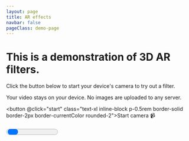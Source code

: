 ```yaml
---
layout: page
title: AR effects
navbar: false
pageClass: demo-page
---
```


<script setup lang="ts">
import { ref, onMounted, onScopeDispose, watchEffect } from 'vue'

import { createDemo } from './ar-effects-demo/create-demo'
import { createSampleGltf } from './ar-effects-demo/sample-gltf'

const container = ref<HTMLElement>()
const initProgress = ref(0)
const wasStarted = ref(false)
const isReady = ref(false)
const info = ref<any>()
let ar: ReturnType<typeof createDemo>

onMounted(async () => {
  ar = createDemo({
    onInitProgress: (progress) => initProgress.value = progress,
    onInfo: (value)=> info.value = value,
    onError: alert,
    assetUrl: URL.createObjectURL(new Blob([JSON.stringify(await createSampleGltf())]))
  })
  if (import.meta.env.DEV) return start()
})

const start = async () => {
  if (!container.value) return

  container.value.appendChild(ar.renderer.getContext().canvas as HTMLCanvasElement)
  wasStarted.value = true

  if (import.meta.env.DEV) {
    const {video} = ar
    container.value.appendChild(video)
    video.width = 300

    const cv = canvas.value
    const c = cv.getContext('2d')
    cv.style.width = '300px'
  }

  await ar.start()
  isReady.value = true
}

onScopeDispose(() => ar.stop())

const canvas = ref()
</script>

<div v-if="!wasStarted" class="flex flex-col gap-5 m-4rem">
  <h1 class="text-3xl">This is a demonstration of 3D AR filters.</h1>

  <p>Click the button below to start your device's camera to try out a filter.</p>

  <p class="tip custom-block">
    Your video stays on your device. No images are uploaded to any server.
  </p>

<button @click="start" class="text-xl inline-block p-0.5rem border-solid border-2px border-currentColor rounded-2">Start camera 📹</button>

</div>

<progress v-else-if="!isReady" :value="initProgress" max="1" class="progress w-full" />

<div ref="container" class="canvas-container relative w-full overflow-hidden">
</div>

<canvas ref=canvas />
<pre>{{ info }}</pre>

<style>
.progress {
    height: 2rem;
}
.canvas-container canvas {
 max-width:100%; max-height:90vh; object-fit:contain
}
</style>

